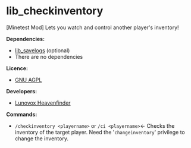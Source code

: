 # lib_checkinventory

[Minetest Mod] Lets you watch and control another player's inventory! 

**Dependencies:**
 * [lib_savelogs](https://github.com/Lunovox/lib_savelogs) (optional)
 * There are no dependencies

**Licence:**
 * [GNU AGPL](https://github.com/Lunovox/lib_checkinventory/blob/master/LICENSE)

**Developers:**
 * [Lunovox Heavenfinder](https://libreplanet.org/wiki/User:Lunovox)
 
**Commands:**
 * ````/checkinventory <playername>```` or ````/ci <playername>````← Checks the inventory of the target player. Need the '````changeinventory````' privilege to change the inventory.
